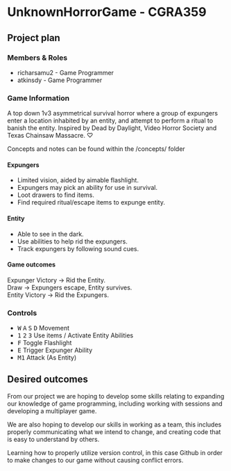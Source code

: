 # UnknownHorrorGame - CGRA359
## Project plan

### Members & Roles
* richarsamu2 - Game Programmer
* atkinsdy - Game Programmer


### Game Information
A top down 1v3 asymmetrical survival horror where a group of expungers enter a location inhabited by an entity, and attempt to perform a ritual to banish the entity. 
Inspired by Dead by Daylight, Video Horror Society and Texas Chainsaw Massacre. ♡

Concepts and notes can be found within the /concepts/ folder

#### Expungers
* Limited vision, aided by aimable flashlight.
* Expungers may pick an ability for use in survival.
* Loot drawers to find items.
* Find required ritual/escape items to expunge entity.

#### Entity
* Able to see in the dark.
* Use abilities to help rid the expungers.
* Track expungers by following sound cues.

#### Game outcomes
Expunger Victory -> Rid the Entity. \
Draw -> Expungers escape, Entity survives. \
Entity Victory -> Rid the Expungers. 

### Controls
* <kbd>W</kbd> <kbd>A</kbd> <kbd>S</kbd> <kbd>D</kbd> Movement
* <kbd>1</kbd> <kbd>2</kbd> <kbd>3</kbd> Use items / Activate Entity Abilities
* <kbd>F</kbd> Toggle Flashlight
* <kbd>E</kbd> Trigger Expunger Ability
* <kbd>M1</kbd> Attack (As Entity)

## Desired outcomes
From our project we are hoping to develop some skills relating to expanding our knowledge of game programming, including working with sessions and developing a multiplayer game.

We are also hoping to develop our skills in working as a team, this includes properly communicating what we intend to change, and creating code that is easy to understand by others. 

Learning how to properly utilize version control, in this case Github in order to make changes to our game without causing conflict errors.